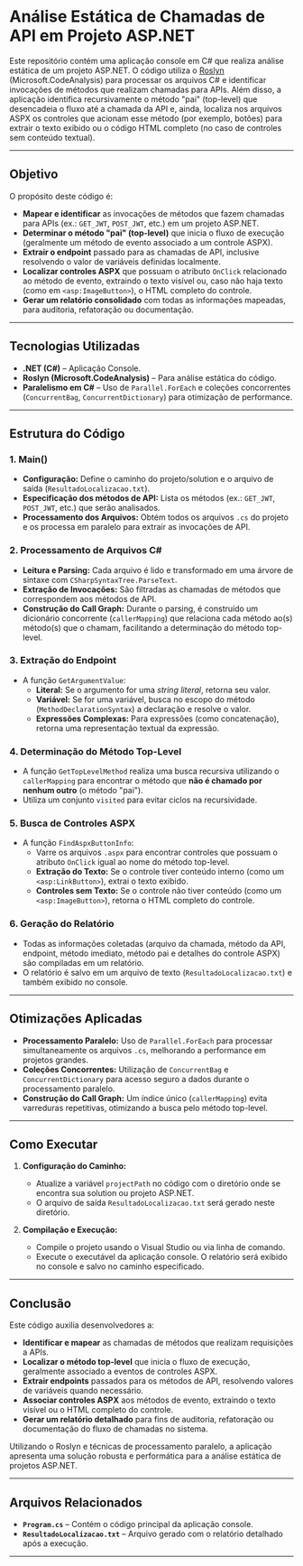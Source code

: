 # Análise Estática de Chamadas de API em Projeto ASP.NET

Este repositório contém uma aplicação console em C# que realiza análise estática de um projeto ASP.NET. O código utiliza o [Roslyn](https://github.com/dotnet/roslyn) (Microsoft.CodeAnalysis) para processar os arquivos C# e identificar invocações de métodos que realizam chamadas para APIs. Além disso, a aplicação identifica recursivamente o método "pai" (top-level) que desencadeia o fluxo até a chamada da API e, ainda, localiza nos arquivos ASPX os controles que acionam esse método (por exemplo, botões) para extrair o texto exibido ou o código HTML completo (no caso de controles sem conteúdo textual).

---

## Objetivo

O propósito deste código é:

- **Mapear e identificar** as invocações de métodos que fazem chamadas para APIs (ex.: `GET_JWT`, `POST_JWT`, etc.) em um projeto ASP.NET.
- **Determinar o método "pai" (top-level)** que inicia o fluxo de execução (geralmente um método de evento associado a um controle ASPX).
- **Extrair o endpoint** passado para as chamadas de API, inclusive resolvendo o valor de variáveis definidas localmente.
- **Localizar controles ASPX** que possuam o atributo `OnClick` relacionado ao método de evento, extraindo o texto visível ou, caso não haja texto (como em `<asp:ImageButton>`), o HTML completo do controle.
- **Gerar um relatório consolidado** com todas as informações mapeadas, para auditoria, refatoração ou documentação.

---

## Tecnologias Utilizadas

- **.NET (C#)** – Aplicação Console.
- **Roslyn (Microsoft.CodeAnalysis)** – Para análise estática do código.
- **Paralelismo em C#** – Uso de `Parallel.ForEach` e coleções concorrentes (`ConcurrentBag`, `ConcurrentDictionary`) para otimização de performance.

---

## Estrutura do Código

### 1. Main()

- **Configuração:** Define o caminho do projeto/solution e o arquivo de saída (`ResultadoLocalizacao.txt`).
- **Especificação dos métodos de API:** Lista os métodos (ex.: `GET_JWT`, `POST_JWT`, etc.) que serão analisados.
- **Processamento dos Arquivos:** Obtém todos os arquivos `.cs` do projeto e os processa em paralelo para extrair as invocações de API.

### 2. Processamento de Arquivos C#

- **Leitura e Parsing:** Cada arquivo é lido e transformado em uma árvore de sintaxe com `CSharpSyntaxTree.ParseText`.
- **Extração de Invocações:** São filtradas as chamadas de métodos que correspondem aos métodos de API.
- **Construção do Call Graph:** Durante o parsing, é construído um dicionário concorrente (`callerMapping`) que relaciona cada método ao(s) método(s) que o chamam, facilitando a determinação do método top-level.

### 3. Extração do Endpoint

- A função `GetArgumentValue`:
  - **Literal:** Se o argumento for uma _string literal_, retorna seu valor.
  - **Variável:** Se for uma variável, busca no escopo do método (`MethodDeclarationSyntax`) a declaração e resolve o valor.
  - **Expressões Complexas:** Para expressões (como concatenação), retorna uma representação textual da expressão.

### 4. Determinação do Método Top-Level

- A função `GetTopLevelMethod` realiza uma busca recursiva utilizando o `callerMapping` para encontrar o método que **não é chamado por nenhum outro** (o método "pai").
- Utiliza um conjunto `visited` para evitar ciclos na recursividade.

### 5. Busca de Controles ASPX

- A função `FindAspxButtonInfo`:
  - Varre os arquivos `.aspx` para encontrar controles que possuam o atributo `OnClick` igual ao nome do método top-level.
  - **Extração do Texto:** Se o controle tiver conteúdo interno (como um `<asp:LinkButton>`), extrai o texto exibido.
  - **Controles sem Texto:** Se o controle não tiver conteúdo (como um `<asp:ImageButton>`), retorna o HTML completo do controle.

### 6. Geração do Relatório

- Todas as informações coletadas (arquivo da chamada, método da API, endpoint, método imediato, método pai e detalhes do controle ASPX) são compiladas em um relatório.
- O relatório é salvo em um arquivo de texto (`ResultadoLocalizacao.txt`) e também exibido no console.

---

## Otimizações Aplicadas

- **Processamento Paralelo:** Uso de `Parallel.ForEach` para processar simultaneamente os arquivos `.cs`, melhorando a performance em projetos grandes.
- **Coleções Concorrentes:** Utilização de `ConcurrentBag` e `ConcurrentDictionary` para acesso seguro a dados durante o processamento paralelo.
- **Construção do Call Graph:** Um índice único (`callerMapping`) evita varreduras repetitivas, otimizando a busca pelo método top-level.

---

## Como Executar

1. **Configuração do Caminho:**  
   - Atualize a variável `projectPath` no código com o diretório onde se encontra sua solution ou projeto ASP.NET.
   - O arquivo de saída `ResultadoLocalizacao.txt` será gerado neste diretório.

2. **Compilação e Execução:**  
   - Compile o projeto usando o Visual Studio ou via linha de comando.
   - Execute o executável da aplicação console. O relatório será exibido no console e salvo no caminho especificado.

---

## Conclusão

Este código auxilia desenvolvedores a:

- **Identificar e mapear** as chamadas de métodos que realizam requisições a APIs.
- **Localizar o método top-level** que inicia o fluxo de execução, geralmente associado a eventos de controles ASPX.
- **Extrair endpoints** passados para os métodos de API, resolvendo valores de variáveis quando necessário.
- **Associar controles ASPX** aos métodos de evento, extraindo o texto visível ou o HTML completo do controle.
- **Gerar um relatório detalhado** para fins de auditoria, refatoração ou documentação do fluxo de chamadas no sistema.

Utilizando o Roslyn e técnicas de processamento paralelo, a aplicação apresenta uma solução robusta e performática para a análise estática de projetos ASP.NET.

---

## Arquivos Relacionados

- **`Program.cs`** – Contém o código principal da aplicação console.
- **`ResultadoLocalizacao.txt`** – Arquivo gerado com o relatório detalhado após a execução.

---
